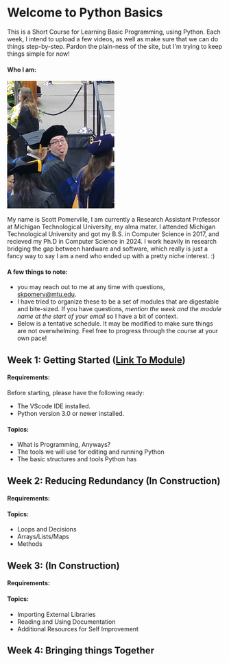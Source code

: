 # Welcome to Python Basics
This is a Short Course for Learning Basic Programming, using Python. Each week, I intend to upload a few videos, as well as make sure that we can do things step-by-step.
Pardon the plain-ness of the site, but I'm trying to keep things simple for now! 

#### Who I am:
<img src="./media/graduation.jpg" style="max-width:250px;" alt="A picture of me at my PhD graduation, sticking my tongue out at the camera." title="My Graduation.">


My name is Scott Pomerville, I am currently a Research Assistant Professor at Michigan Technological University, my alma mater.
I attended Michigan Technological University and got my B.S. in Computer Science in 2017, and recieved my Ph.D in Computer Science in 2024.
I work heavily in research bridging the gap between hardware and software, which really is just a fancy way to say I am a nerd who ended up with a pretty niche interest. :)

#### A few things to note:
  - you may reach out to me at any time with questions, [skpomerv@mtu.edu](skpomerv@mtu.edu).
  - I have tried to organize these to be a set of modules that are digestable and bite-sized. If you have questions, *mention the week and the module name at the start of your email* so I have a bit of context.
  - Below is a tentative schedule. It may be modified to make sure things are not overwhelming. Feel free to progress through the course at your own pace! 

## Week 1: Getting Started ([Link To Module](./Week_1/module1.md))
#### Requirements:
Before starting, please have the following ready:
  - The VScode IDE installed.
  - Python version 3.0 or newer installed.

#### Topics:
  - What is Programming, Anyways?
  - The tools we will use for editing and running Python
  - The basic structures and tools Python has


## Week 2: Reducing Redundancy (In Construction)
#### Requirements:
#### Topics:
  - Loops and Decisions
  - Arrays/Lists/Maps
  - Methods

## Week 3: (In Construction)
#### Requirements:
#### Topics:
  - Importing External Libraries
  - Reading and Using Documentation
  - Additional Resources for Self Improvement

## Week 4: Bringing things Together

